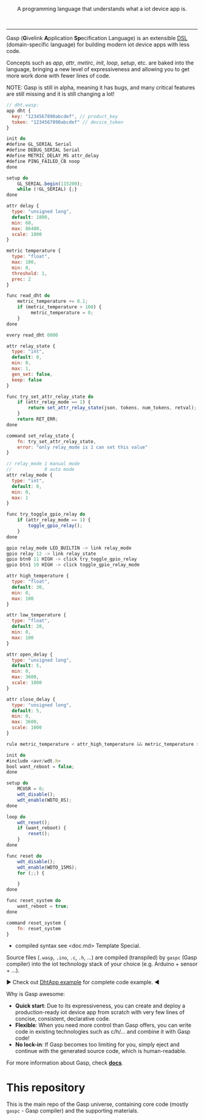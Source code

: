 <p align=center>
  A programming language that understands what a iot device app is.
</p>
<br>

------

Gasp (**G**ivelink **A**pplication **Sp**ecification Language) is an extensible [DSL](https://en.wikipedia.org/wiki/Domain-specific_language) (domain-specific language) for building modern iot device apps with less code.

Concepts such as *app*, *attr*, *metirc*, *init*, *loop*, *setup*, etc. are baked into the language, bringing a new level of expressiveness and allowing you to get more work done with fewer lines of code.

NOTE: Gasp is still in alpha, meaning it has bugs, and many critical features are still missing and it is still changing a lot!

```js
// dht.wasp:
app dht {
  key: "1234567890abcdef", // product_key
  token: "1234567890abcdef" // device_token
}

init do
#define GL_SERIAL Serial
#define DEBUG_SERIAL Serial
#define METRIC_DELAY_MS attr_delay
#define PING_FAILED_CB noop
done

setup do
    GL_SERIAL.begin(115200);
    while (!GL_SERIAL) {;}
done

attr delay {
  type: "unsigned long",
  default: 1800,
  min: 60,
  max: 86400,
  scale: 1000
}

metric temperature {
  type: "float",
  max: 100,
  min: 0,
  threshold: 1,
  prec: 2
}

func read_dht do
    metric_temperature += 0.1;
    if (metric_temperature > 100) {
         metric_temperature = 0;
    }
done

every read_dht 6000

attr relay_state {
  type: "int",
  default: 0,
  min: 0,
  max: 1,
  gen_set: false,
  keep: false
}

func try_set_attr_relay_state do
    if (attr_relay_mode == 1) {
        return set_attr_relay_state(json, tokens, num_tokens, retval);
    }
    return RET_ERR;
done

command set_relay_state {
    fn: try_set_attr_relay_state,
    error: "only relay_mode is 1 can set this value"
}

// relay_mode 1 manual mode
//            0 auto mode
attr relay_mode {
  type: "int",
  default: 0,
  min: 0,
  max: 1
}

func try_toggle_gpio_relay do
    if (attr_relay_mode == 1) {
        toggle_gpio_relay();
    }
done

gpio relay_mode LED_BUILTIN -> link relay_mode
gpio relay 12 -> link relay_state
gpio btn0 11 HIGH -> click try_toggle_gpio_relay
gpio btn1 10 HIGH -> click toggle_gpio_relay_mode

attr high_temperature {
  type: "float",
  default: 30,
  min: 0,
  max: 100
}

attr low_temperature {
  type: "float",
  default: 20,
  min: 0,
  max: 100
}

attr open_delay {
  type: "unsigned long",
  default: 5,
  min: 0,
  max: 3600,
  scale: 1000
}

attr close_delay {
  type: "unsigned long",
  default: 5,
  min: 0,
  max: 3600,
  scale: 1000
}

rule metric_temperature < attr_high_temperature && metric_temperature > attr_low_temperature do later attr_open_delay open_gpio_relay else later attr_close_delay close_gpio_relay on attr_relay_mode == 0

init do
#include <avr/wdt.h>
bool want_reboot = false;
done

setup do
    MCUSR = 0;
    wdt_disable();
    wdt_enable(WDTO_8S);
done

loop do
    wdt_reset();
    if (want_reboot) {
        reset();
    }
done

func reset do
    wdt_disable();
    wdt_enable(WDTO_15MS);
    for (;;) {

    }
done

func reset_system do
    want_reboot = true;
done

command reset_system {
    fn: reset_system
}
```

- compiled syntax see <doc.md> Template Special.

Source files (`.wasp`, `.ino`, `.c`, `.h`, ...) are compiled (transpiled) by `gaspc` (Gasp compiler) into the iot technology stack of your choice (e.g. Arduino + sensor + ...).

:arrow_forward: Check out [DhtApp example](examples/dht) for complete code example. :arrow_backward:

Why is Gasp awesome:
- **Quick start**: Due to its expressiveness, you can create and deploy a production-ready iot device app from scratch with very few lines of concise, consistent, declarative code.
- **Flexible**: When you need more control than Gasp offers, you can write code in existing technologies such as c/h/... and combine it with Gasp code!
- **No lock-in**: If Gasp becomes too limiting for you, simply eject and continue with the generated source code, which is human-readable.

For more information about Gasp, check [**docs**](https://www.jianshu.com/p/98fa9bb363cc).

# This repository

This is the main repo of the Gasp universe, containing core code (mostly `gaspc` - Gasp compiler) and the supporting materials.
